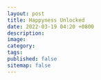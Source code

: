 ```yaml
---
layout: post
title: Happyness Unlocked
date: 2022-03-19 04:20 +0800
description:
image:
category:
tags:
published: false
sitemap: false
---
```

